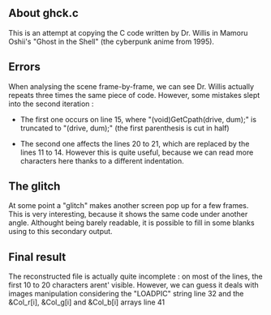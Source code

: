 ## About ghck.c 
This is an attempt at copying the C code written by Dr. Willis in
Mamoru Oshii's "Ghost in the Shell" (the cyberpunk anime from 1995).

## Errors
When analysing the scene frame-by-frame, we can see Dr. Willis actually
repeats three times the same piece of code. However, some mistakes slept
into the second iteration :
* The first one occurs on line 15, where "(void)GetCpath(drive, dum);"
  is truncated to "(drive, dum);" (the first parenthesis is cut in half)

* The second one affects the lines 20 to 21, which are replaced by the
  lines 11 to 14. However this is quite useful, because we can read more
  characters here thanks to a different indentation.
  
## The glitch
At some point a "glitch" makes another screen pop up for a few frames.
This is very interesting, because it shows the same code under another
angle. Althought being barely readable, it is possible to fill in some
blanks using to this secondary output.

## Final result
The reconstructed file is actually quite incomplete : on most of the
lines, the first 10 to 20 characters arent' visible. However, we can
guess it deals with images manipulation considering the "LOADPIC" string
line 32 and the &Col_r[i], &Col_g[i] and &Col_b[i] arrays line 41
